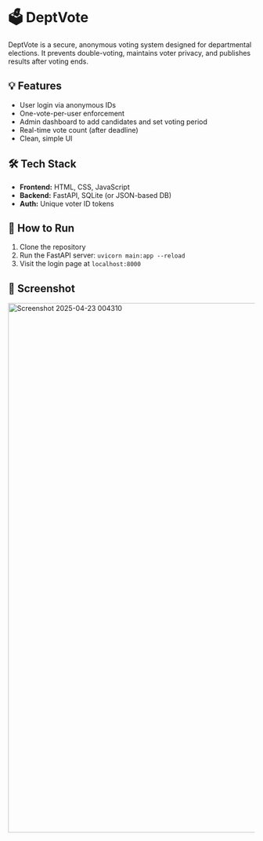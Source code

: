 # 🗳️ DeptVote

DeptVote is a secure, anonymous voting system designed for departmental elections. It prevents double-voting, maintains voter privacy, and publishes results after voting ends.

## 💡 Features

- User login via anonymous IDs
- One-vote-per-user enforcement
- Admin dashboard to add candidates and set voting period
- Real-time vote count (after deadline)
- Clean, simple UI

## 🛠 Tech Stack

- **Frontend:** HTML, CSS, JavaScript
- **Backend:** FastAPI, SQLite (or JSON-based DB)
- **Auth:** Unique voter ID tokens

## 🚀 How to Run

1. Clone the repository
2. Run the FastAPI server: `uvicorn main:app --reload`
3. Visit the login page at `localhost:8000`

## 📸 Screenshot
<img width="1917" height="1079" alt="Screenshot 2025-04-23 004310" src="https://github.com/user-attachments/assets/cf460114-0708-4034-a910-59995d7053be" />



